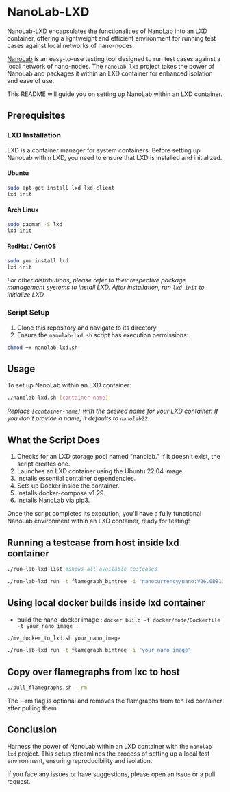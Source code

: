 # NanoLab-LXD

NanoLab-LXD encapsulates the functionalities of NanoLab into an LXD container, offering a lightweight and efficient environment for running test cases against local networks of nano-nodes.

[NanoLab](https://github.com/gr0vity-dev/nanolab) is an easy-to-use testing tool designed to run test cases against a local network of nano-nodes.
The `nanolab-lxd` project takes the power of NanoLab and packages it within an LXD container for enhanced isolation and ease of use.

This README will guide you on setting up NanoLab within an LXD container.

## Prerequisites

### LXD Installation

LXD is a container manager for system containers. Before setting up NanoLab within LXD, you need to ensure that LXD is installed and initialized.

#### Ubuntu

```bash
sudo apt-get install lxd lxd-client
lxd init
```

#### Arch Linux

```bash
sudo pacman -S lxd
lxd init
```

#### RedHat / CentOS

```bash
sudo yum install lxd
lxd init
```

_For other distributions, please refer to their respective package management systems to install LXD. After installation, run `lxd init` to initialize LXD._

### Script Setup

1. Clone this repository and navigate to its directory.
2. Ensure the `nanolab-lxd.sh` script has execution permissions:

```bash
chmod +x nanolab-lxd.sh
```

## Usage

To set up NanoLab within an LXD container:

```bash
./nanolab-lxd.sh [container-name]
```

_Replace `[container-name]` with the desired name for your LXD container. If you don't provide a name, it defaults to `nanolab22`._

## What the Script Does

1. Checks for an LXD storage pool named "nanolab." If it doesn't exist, the script creates one.
2. Launches an LXD container using the Ubuntu 22.04 image.
3. Installs essential container dependencies.
4. Sets up Docker inside the container.
5. Installs docker-compose v1.29.
6. Installs NanoLab via pip3.

Once the script completes its execution, you'll have a fully functional NanoLab environment within an LXD container, ready for testing!

## Running a testcase from host inside lxd container
```bash
./run-lab-lxd list #shows all available testcases

./run-lab-lxd run -t flamegraph_bintree -i "nanocurrency/nano:V26.0DB13"
```

## Using local docker builds inside lxd container
- build the nano-docker image :
`docker build -f docker/node/Dockerfile  -t your_nano_image .`

```bash
./mv_docker_to_lxd.sh your_nano_image

./run-lab-lxd run -t flamegraph_bintree -i "your_nano_image"
```


## Copy over flamegraphs from lxc to host
```bash
./pull_flamegraphs.sh --rm
``` 
The --rm   flag is optional and removes the flamgraphs from teh lxd container after pulling them 

## Conclusion

Harness the power of NanoLab within an LXD container with the `nanolab-lxd` project. This setup streamlines the process of setting up a local test environment, ensuring reproducibility and isolation.

If you face any issues or have suggestions, please open an issue or a pull request.
